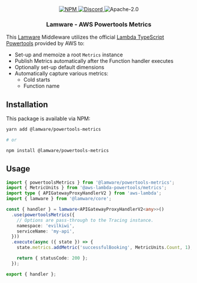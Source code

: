 <div align="center">
  <a href="https://www.npmjs.com/package/@lamware/powertools-metrics" target="_blank">
    <img src="https://img.shields.io/npm/v/@lamware/powertools-metrics?style=flat-square" alt="NPM" />
  </a>
  <a href="https://discord.gg/3S6AKZ2GR9" target="_blank">
    <img src="https://img.shields.io/discord/123906549860139008?color=7289DA&label=discord&logo=discord&logoColor=FFFFFF&style=flat-square" alt="Discord" />
  </a>
  <img src="https://img.shields.io/npm/l/@lamware/powertools-metrics?style=flat-square" alt="Apache-2.0" />
  <h3>Lamware - AWS Powertools Metrics</h3>
</div>

This [Lamware](https://github.com/evilkiwi/lamware) Middleware utilizes the official [Lambda TypeScript Powertools](https://awslabs.github.io/aws-lambda-powertools-typescript/latest/core/metrics/) provided by AWS to:

- Set-up and memoize a root `Metrics` instance
- Publish Metrics automatically after the Function handler executes
- Optionally set-up default dimensions
- Automatically capture various metrics:
  - Cold starts
  - Function name

## Installation

This package is available via NPM:

```bash
yarn add @lamware/powertools-metrics

# or

npm install @lamware/powertools-metrics
```

## Usage

```typescript
import { powertoolsMetrics } from '@lamware/powertools-metrics';
import { MetricUnits } from '@aws-lambda-powertools/metrics';
import type { APIGatewayProxyHandlerV2 } from 'aws-lambda';
import { lamware } from '@lamware/core';

const { handler } = lamware<APIGatewayProxyHandlerV2<any>>()
  .use(powertoolsMetrics({
    // Options are pass-through to the Tracing instance.
    namespace: 'evilkiwi',
    serviceName: 'my-api',
  }))
  .execute(async ({ state }) => {
    state.metrics.addMetric('successfulBooking', MetricUnits.Count, 1);

    return { statusCode: 200 };
  });

export { handler };
```
